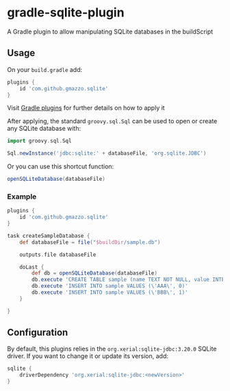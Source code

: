 # gradle-sqlite-plugin
A Gradle plugin to allow manipulating SQLite databases in the buildScript

## Usage
On your `build.gradle` add:
```groovy
plugins {
    id 'com.github.gmazzo.sqlite'
}
```
Visit [Gradle plugins](https://plugins.gradle.org/plugin/com.github.gmazzo.sqlite) for further details on how to apply it

After applying, the standard `groovy.sql.Sql` can be used to open or create any SQLite database with:
```groovy
import groovy.sql.Sql

Sql.newInstance('jdbc:sqlite:' + databaseFile, 'org.sqlite.JDBC')
```
Or you can use this shortcut function:
```groovy
openSQLiteDatabase(databaseFile)
```

### Example
```groovy
plugins {
    id 'com.github.gmazzo.sqlite'
}

task createSampleDatabase {
    def databaseFile = file("$buildDir/sample.db")

    outputs.file databaseFile

    doLast {
        def db = openSQLiteDatabase(databaseFile)
        db.execute 'CREATE TABLE sample (name TEXT NOT NULL, value INTEGER NOT NULL)'
        db.execute 'INSERT INTO sample VALUES (\'AAA\', 0)'
        db.execute 'INSERT INTO sample VALUES (\'BBB\', 1)'
    }

}
```

## Configuration
By default, this plugins relies in the `org.xerial:sqlite-jdbc:3.20.0` SQLite driver.
If you want to change it or update its version, add:
```groovy
sqlite {
    driverDependency 'org.xerial:sqlite-jdbc:<newVersion>'
}
```
